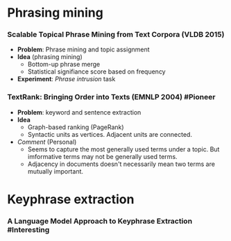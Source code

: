 # Phrasing mining

### Scalable Topical Phrase Mining from Text Corpora (VLDB 2015)
* **Problem**: Phrase mining and topic assignment
* **Idea** (phrasing mining)
    * Bottom-up phrase merge
    * Statistical signifiance score based on frequency
* **Experiment**: *Phrase intrusion* task

### TextRank: Bringing Order into Texts (EMNLP 2004) #Pioneer
* **Problem**: keyword and sentence extraction
* **Idea**
    * Graph-based ranking (PageRank)
    * Syntactic units as vertices. Adjacent units are connected.
* *Comment* (Personal)
    * Seems to capture the most generally used terms under a topic. But imformative terms may not be generally used terms.
    * Adjacency in documents doesn't necessarily mean two terms are mutually important.

# Keyphrase extraction
### A Language Model Approach to Keyphrase Extraction #Interesting







